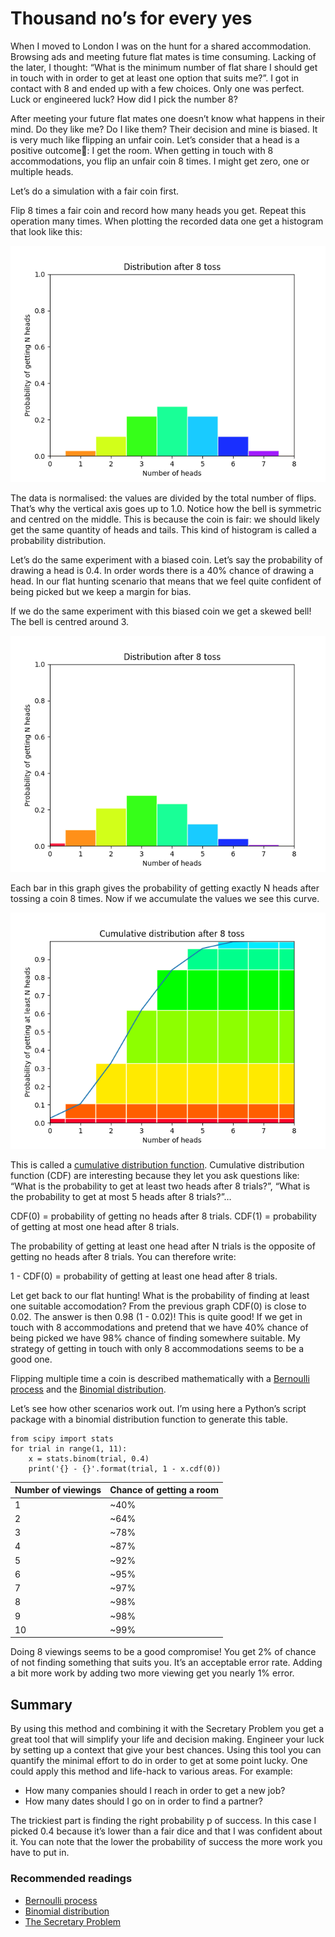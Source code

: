# Thousand no’s for every yes

When I moved to London I was on the hunt for a shared accommodation.  Browsing ads and meeting future flat mates is time consuming. Lacking of the later, I thought: “What is the minimum number of flat share I should get in touch with in order to get at least one option that suits me?”. I got in contact with 8 and ended up with a few choices. Only one was perfect. Luck or engineered luck? How did I pick the number 8?

After meeting your future flat mates one doesn’t know what happens in their mind. Do they like me? Do I like them? Their decision and mine is biased. It is very much like flipping an unfair coin. Let’s consider that a head is a positive outcome: I get the room. When getting in touch with 8 accommodations, you flip an unfair coin 8 times. I might get zero, one or multiple heads.

Let’s do a simulation with a fair coin first.

Flip 8 times a fair coin and record how many heads you get. Repeat this operation many times. When plotting the recorded data one get a histogram that look like this:

![Figure 1](/media/one-thousand-no-for-a-yes/Figure_1.png)

The data is normalised: the values are divided by the total number of flips. That’s why the vertical axis goes up to 1.0. Notice how the bell is symmetric and centred on the middle. This is because the coin is fair: we should likely get the same quantity of heads and tails. This kind of histogram is called a probability distribution.

Let’s do the same experiment with a biased coin. Let’s say the probability of drawing a head is 0.4. In order words there is a 40% chance of drawing a head. In our flat hunting scenario that means that we feel quite confident of being picked but we keep a margin for bias. 

If we do the same experiment with this biased coin we get a skewed bell! The bell is centred around 3.

![Figure 2](/media/one-thousand-no-for-a-yes/Figure_2.png)

Each bar in this graph gives the probability of getting exactly N heads after tossing a coin 8 times. Now if we accumulate the values we see this curve.

![Figure 3](/media/one-thousand-no-for-a-yes/Figure_3.png)

This is called a [cumulative distribution function](https://en.wikipedia.org/wiki/Cumulative_distribution_function). Cumulative distribution function (CDF) are interesting because they let you ask questions like: “What is the probability to get at least two heads after 8 trials?”, “What is the probability to get at most 5 heads after 8 trials?”…

CDF(0) = probability of getting no heads after 8 trials.
CDF(1) = probability of getting at most one head after 8 trials.

The probability of getting at least one head after N trials is the opposite of getting no heads after 8 trials. You can therefore write:

1 - CDF(0) = probability of getting at least one head after 8 trials.

Let get back to our flat hunting! What is the probability of finding at least one suitable accomodation? From the previous graph CDF(0) is close to 0.02. The answer is then 0.98 (1 - 0.02)! This is quite good! If we get in touch with 8 accommodations and pretend that we have 40% chance of being picked we have 98% chance of finding somewhere suitable. My strategy of getting in touch with only 8 accommodations seems to be a good one.

Flipping multiple time a coin is described mathematically with a [Bernoulli process](https://en.wikipedia.org/wiki/Bernoulli_process) and the [Binomial distribution](https://en.wikipedia.org/wiki/Binomial_distribution). 

Let’s see how other scenarios work out. I’m using here a Python’s script package with a binomial distribution function to generate this table.

```
from scipy import stats
for trial in range(1, 11):
    x = stats.binom(trial, 0.4)
    print('{} - {}'.format(trial, 1 - x.cdf(0))
```

| Number of viewings | Chance of getting a room |
|:--|:--|
| 1 | ~40% |
| 2 | ~64% |
| 3 | ~78% |
| 4 | ~87% |
| 5 | ~92% |
| 6 | ~95% |
| 7 | ~97% |
| 8 | ~98% |
| 9 | ~98% |
| 10 | ~99% |

Doing 8 viewings seems to be a good compromise! You get 2% of chance of not finding something that suits you. It’s an acceptable error rate. Adding a bit more work by adding two more viewing get you nearly 1% error.

## Summary

By using this method and combining it with the Secretary Problem you get a great tool that will simplify your life and decision making. Engineer your luck by setting up a context that give your best chances. Using this tool you can quantify the minimal effort to do in order to get at some point lucky. One could apply this method and life-hack to various areas. For example:

- How many companies should I reach in order to get a new job?
- How many dates should I go on in order to find a partner?

The trickiest part is finding the right probability p of success. In this case I picked 0.4 because it’s lower than a fair dice and that I was confident about it. You can note that the lower the probability of success the more work you have to put in.

### Recommended readings

- [Bernoulli process](https://en.wikipedia.org/wiki/Bernoulli_process)
- [Binomial distribution](https://en.wikipedia.org/wiki/Binomial_distribution)
- [The Secretary Problem](https://en.wikipedia.org/wiki/Secretary_problem)

